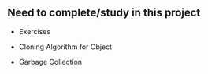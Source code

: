 ## Need to complete/study in this project

- Exercises

- Cloning Algorithm for Object

- Garbage Collection
